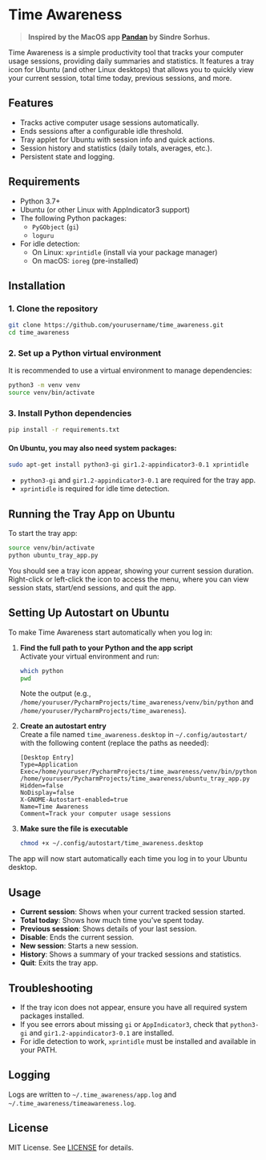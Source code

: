 # Time Awareness

> **Inspired by the MacOS app [Pandan](https://sindresorhus.com/pandan) by Sindre Sorhus.**

Time Awareness is a simple productivity tool that tracks your computer usage sessions, providing daily summaries and statistics. It features a tray icon for Ubuntu (and other Linux desktops) that allows you to quickly view your current session, total time today, previous sessions, and more.

## Features

- Tracks active computer usage sessions automatically.
- Ends sessions after a configurable idle threshold.
- Tray applet for Ubuntu with session info and quick actions.
- Session history and statistics (daily totals, averages, etc.).
- Persistent state and logging.

## Requirements

- Python 3.7+
- Ubuntu (or other Linux with AppIndicator3 support)
- The following Python packages:
  - `PyGObject` (`gi`)
  - `loguru`
- For idle detection:
  - On Linux: `xprintidle` (install via your package manager)
  - On macOS: `ioreg` (pre-installed)

## Installation

### 1. Clone the repository

```bash
git clone https://github.com/yourusername/time_awareness.git
cd time_awareness
```

### 2. Set up a Python virtual environment

It is recommended to use a virtual environment to manage dependencies:

```bash
python3 -m venv venv
source venv/bin/activate
```

### 3. Install Python dependencies

```bash
pip install -r requirements.txt
```

#### On Ubuntu, you may also need system packages:

```bash
sudo apt-get install python3-gi gir1.2-appindicator3-0.1 xprintidle
```

- `python3-gi` and `gir1.2-appindicator3-0.1` are required for the tray app.
- `xprintidle` is required for idle time detection.

## Running the Tray App on Ubuntu

To start the tray app:

```bash
source venv/bin/activate
python ubuntu_tray_app.py
```

You should see a tray icon appear, showing your current session duration. Right-click or left-click the icon to access the menu, where you can view session stats, start/end sessions, and quit the app.

## Setting Up Autostart on Ubuntu

To make Time Awareness start automatically when you log in:

1. **Find the full path to your Python and the app script**  
   Activate your virtual environment and run:
   ```bash
   which python
   pwd
   ```
   Note the output (e.g., `/home/youruser/PycharmProjects/time_awareness/venv/bin/python` and `/home/youruser/PycharmProjects/time_awareness`).

2. **Create an autostart entry**  
   Create a file named `time_awareness.desktop` in `~/.config/autostart/` with the following content (replace the paths as needed):

   ```
   [Desktop Entry]
   Type=Application
   Exec=/home/youruser/PycharmProjects/time_awareness/venv/bin/python /home/youruser/PycharmProjects/time_awareness/ubuntu_tray_app.py
   Hidden=false
   NoDisplay=false
   X-GNOME-Autostart-enabled=true
   Name=Time Awareness
   Comment=Track your computer usage sessions
   ```

3. **Make sure the file is executable**  
   ```bash
   chmod +x ~/.config/autostart/time_awareness.desktop
   ```

The app will now start automatically each time you log in to your Ubuntu desktop.

## Usage

- **Current session**: Shows when your current tracked session started.
- **Total today**: Shows how much time you've spent today.
- **Previous session**: Shows details of your last session.
- **Disable**: Ends the current session.
- **New session**: Starts a new session.
- **History**: Shows a summary of your tracked sessions and statistics.
- **Quit**: Exits the tray app.

## Troubleshooting

- If the tray icon does not appear, ensure you have all required system packages installed.
- If you see errors about missing `gi` or `AppIndicator3`, check that `python3-gi` and `gir1.2-appindicator3-0.1` are installed.
- For idle detection to work, `xprintidle` must be installed and available in your PATH.

## Logging

Logs are written to `~/.time_awareness/app.log` and `~/.time_awareness/timeawareness.log`.

## License

MIT License. See [LICENSE](LICENSE) for details.
